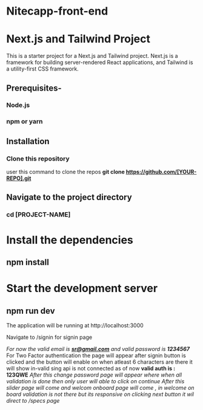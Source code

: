 # Nitecapp-front-end
# Next.js and Tailwind Project
This is a starter project for a Next.js and Tailwind project. Next.js is a framework for building server-rendered React applications, and Tailwind is a utility-first CSS framework.

## Prerequisites-
### Node.js
### npm or yarn

## Installation
### Clone this repository

user this command to clone the repos **git clone https://github.com/[YOUR-REPO].git**

## Navigate to the project directory

### cd [PROJECT-NAME]

# Install the dependencies

## npm install

# Start the development server
## npm run dev

The application will be running at http://localhost:3000


Navigate to /signin for signin page 


_For now the valid email is **sr@gmail.com** and valid password is **1234567**_
For Two Factor authentication the page will appear after signin button is clicked and the button will enable on when atleast 6 characters are there it will show in-valid sing api is not connected as of now **valid auth is : 123QWE**
_After this change password page will appear where when all validation is done then only user will able to click on continue_
_After this slider page will come and  welcom onboard page will come , in welcome on board validation is not there but its responsive on clicking next button it wil direct to /specs page_





